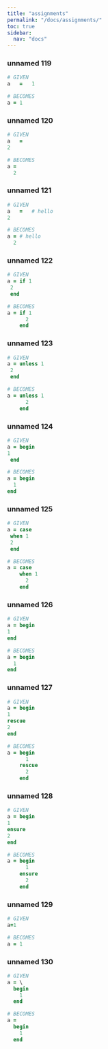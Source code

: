 ```yaml
---
title: "assignments"
permalink: "/docs/assignments/"
toc: true
sidebar:
  nav: "docs"
---
```

### unnamed 119
```ruby
# GIVEN
a   =   1
```
```ruby
# BECOMES
a = 1
```
### unnamed 120
```ruby
# GIVEN
a   =
2
```
```ruby
# BECOMES
a =
  2
```
### unnamed 121
```ruby
# GIVEN
a   =   # hello
2
```
```ruby
# BECOMES
a = # hello
  2
```
### unnamed 122
```ruby
# GIVEN
a = if 1
 2
 end
```
```ruby
# BECOMES
a = if 1
      2
    end
```
### unnamed 123
```ruby
# GIVEN
a = unless 1
 2
 end
```
```ruby
# BECOMES
a = unless 1
      2
    end
```
### unnamed 124
```ruby
# GIVEN
a = begin
1
 end
```
```ruby
# BECOMES
a = begin
  1
end
```
### unnamed 125
```ruby
# GIVEN
a = case
 when 1
 2
 end
```
```ruby
# BECOMES
a = case
    when 1
      2
    end
```
### unnamed 126
```ruby
# GIVEN
a = begin
1
end
```
```ruby
# BECOMES
a = begin
  1
end
```
### unnamed 127
```ruby
# GIVEN
a = begin
1
rescue
2
end
```
```ruby
# BECOMES
a = begin
      1
    rescue
      2
    end
```
### unnamed 128
```ruby
# GIVEN
a = begin
1
ensure
2
end
```
```ruby
# BECOMES
a = begin
      1
    ensure
      2
    end
```
### unnamed 129
```ruby
# GIVEN
a=1
```
```ruby
# BECOMES
a = 1
```
### unnamed 130
```ruby
# GIVEN
a = \
  begin
    1
  end
```
```ruby
# BECOMES
a =
  begin
    1
  end
```
